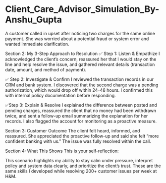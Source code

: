 # Client_Care_Advisor_Simulation_By-Anshu_Gupta
A customer called in upset after noticing two charges for the same online payment. She was worried about a potential fraud or system error and wanted immediate clarification.

Section 2: My 3-Step Approach to Resolution
✅ Step 1: Listen & Empathize
I acknowledged the client’s concern, reassured her that I would stay on the line and help resolve the issue, and gathered relevant details (transaction date, amount, and method of payment).

✅ Step 2: Investigate & Confirm
I reviewed the transaction records in our CRM and bank system. I discovered that the second charge was a pending authorization, which would drop off within 24–48 hours. I confirmed this with internal policy documentation before responding.

✅Step 3: Explain & Resolve
I explained the difference between posted and pending charges, reassured the client that no money had been withdrawn twice, and sent a follow-up email summarizing the explanation for her records. I also flagged the account for monitoring as a proactive measure.

Section 3: Customer Outcome
The client felt heard, informed, and reassured. She appreciated the proactive follow-up and said she felt “more confident banking with us.” The issue was fully resolved within the call.

 Section 4: What This Shows
This is your self-reflection:

This scenario highlights my ability to stay calm under pressure, interpret policy and system data clearly, and prioritize the client’s trust. These are the same skills I developed while resolving 200+ customer issues per week at H&M.

